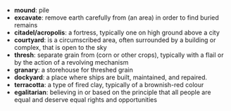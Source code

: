 * **mound**: pile
* **excavate**: remove earth carefully from (an area) in order to find buried remains
* **citadel/acropolis**: a fortress, typically one on high ground above a city
* **courtyard**: is a circumscribed area, often surrounded by a building or complex, that is open to the sky
* **thresh**: separate grain from (corn or other crops), typically with a flail or by the action of a revolving mechanism
* **granary**: a storehouse for threshed grain
* **dockyard**: a place where ships are built, maintained, and repaired.
* **terracotta**: a type of fired clay, typically of a brownish-red colour
* **egalitarian**: believing in or based on the principle that all people are equal and deserve equal rights and opportunities